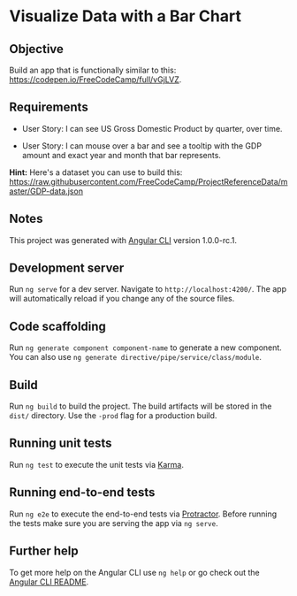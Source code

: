# Visualize Data with a Bar Chart

## Objective

Build an app that is functionally similar to this: https://codepen.io/FreeCodeCamp/full/vGjLVZ.

## Requirements

* User Story: I can see US Gross Domestic Product by quarter, over time.

* User Story: I can mouse over a bar and see a tooltip with the GDP amount and exact year and month that bar represents.

**Hint:** Here's a dataset you can use to build this: https://raw.githubusercontent.com/FreeCodeCamp/ProjectReferenceData/master/GDP-data.json

## Notes

This project was generated with [Angular CLI](https://github.com/angular/angular-cli) version 1.0.0-rc.1.

## Development server
Run `ng serve` for a dev server. Navigate to `http://localhost:4200/`. The app will automatically reload if you change any of the source files.

## Code scaffolding

Run `ng generate component component-name` to generate a new component. You can also use `ng generate directive/pipe/service/class/module`.

## Build

Run `ng build` to build the project. The build artifacts will be stored in the `dist/` directory. Use the `-prod` flag for a production build.

## Running unit tests

Run `ng test` to execute the unit tests via [Karma](https://karma-runner.github.io).

## Running end-to-end tests

Run `ng e2e` to execute the end-to-end tests via [Protractor](http://www.protractortest.org/).
Before running the tests make sure you are serving the app via `ng serve`.

## Further help

To get more help on the Angular CLI use `ng help` or go check out the [Angular CLI README](https://github.com/angular/angular-cli/blob/master/README.md).
